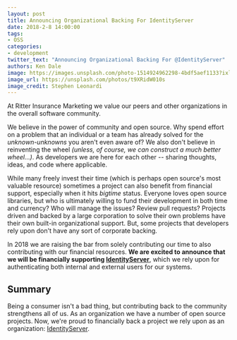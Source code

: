 ```yaml
---
layout: post
title: Announcing Organizational Backing For IdentityServer
date: 2018-2-8 14:00:00
tags:
- OSS
categories:
- development
twitter_text: "Announcing Organizational Backing For @IdentityServer"
authors: Ken Dale
image: https://images.unsplash.com/photo-1514924962298-4bdf5aef1133?ixlib=rb-0.3.5&s=d521d60420d3b2a3ee81db77e710e00a&auto=format&fit=crop&w=1057&q=80
image_url: https://unsplash.com/photos/t9XRidW010s
image_credit: Stephen Leonardi
---
```


At Ritter Insurance Marketing we value our peers and other organizations in the overall software community.

We believe in the power of community and open source. Why spend effort on a problem that an individual or a team has already solved for the *unknown-unknowns* you aren't even aware of? We also don't believe in reinventing the wheel *(unless, of course, we can construct a much better wheel...)*. As developers we are here for each other -- sharing thoughts, ideas, and code where applicable.

While many freely invest their time (which is perhaps open source's most valuable resource) sometimes a project can also benefit from financial support, especially when it hits *bigtime* status. Everyone loves open source libraries, but who is ultimately willing to fund their development in both time and currency? Who will manage the issues? Review pull requests? Projects driven and backed by a large corporation to solve their own problems have their own built-in organizational support. But, some projects that developers rely upon don't have any sort of corporate backing.

In 2018 we are raising the bar from solely contributing our time to also contributing with our financial resources. **We are excited to announce that we will be financially supporting [IdentityServer](IdentityServer)**, which we rely upon for authenticating both internal and external users for our systems.

## Summary

Being a consumer isn't a bad thing, but contributing back to the community strengthens all of us. As an organization we have a number of open source projects. Now, we're proud to financially back a project we rely upon as an organization: [IdentityServer](IdentityServer).

[IdentityServer]: https://identityserver.io/
